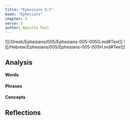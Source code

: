 ```yaml
---
title: "Ephesians 5:5"
book: "Ephesians"
chapter: 5
verse: 5
author: Apostle Paul
---
```

![[/Greek/Ephesians/005/Ephesians-005-005G.md#Text]]
![[/Hebrew/Ephesians/005/Ephesians-005-005H.md#Text]]

## Analysis

#### Words

#### Phrases

#### Concepts

## Reflections
